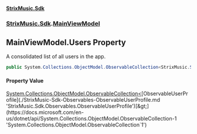 #### [StrixMusic.Sdk](./index.md 'index')
### [StrixMusic.Sdk](./StrixMusic-Sdk.md 'StrixMusic.Sdk').[MainViewModel](./StrixMusic-Sdk-MainViewModel.md 'StrixMusic.Sdk.MainViewModel')
## MainViewModel.Users Property
A consolidated list of all users in the app.  
```csharp
public System.Collections.ObjectModel.ObservableCollection<StrixMusic.Sdk.Observables.ObservableUserProfile> Users { get; }
```
#### Property Value
[System.Collections.ObjectModel.ObservableCollection&lt;](https://docs.microsoft.com/en-us/dotnet/api/System.Collections.ObjectModel.ObservableCollection-1 'System.Collections.ObjectModel.ObservableCollection`1')[ObservableUserProfile](./StrixMusic-Sdk-Observables-ObservableUserProfile.md 'StrixMusic.Sdk.Observables.ObservableUserProfile')[&gt;](https://docs.microsoft.com/en-us/dotnet/api/System.Collections.ObjectModel.ObservableCollection-1 'System.Collections.ObjectModel.ObservableCollection`1')  
